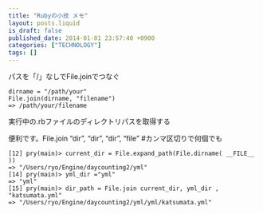```yaml
---
title: "Rubyの小技 メモ"
layout: posts.liquid
is_draft: false
published_date: 2014-01-01 23:57:40 +0900
categories: ["TECHNOLOGY"]
tags: []
---
```


パスを「/」なしでFile.joinでつなぐ

    dirname = "/path/your"
    File.join(dirname, "filename")
    => /path/your/filename

実行中の.rbファイルのディレクトリパスを取得する

便利です。File.join “dir”, “dir”, “dir”, “file” #カンマ区切りで何個でも

    [12] pry(main)> current_dir = File.expand_path(File.dirname( __FILE__ ))
    => "/Users/ryo/Engine/daycounting2/yml"
    [14] pry(main)> yml_dir ="yml"
    => "yml"
    [15] pry(main)> dir_path = File.join current_dir, yml_dir , "katsumata.yml"
    => "/Users/ryo/Engine/daycounting2/yml/yml/katsumata.yml"


